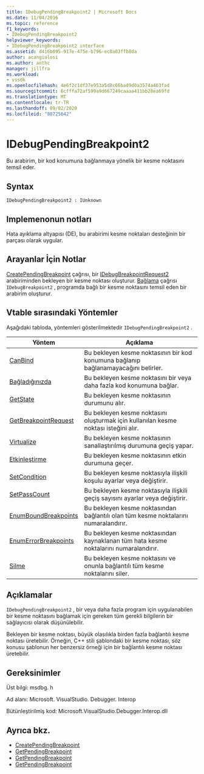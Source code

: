 ```yaml
---
title: IDebugPendingBreakpoint2 | Microsoft Docs
ms.date: 11/04/2016
ms.topic: reference
f1_keywords:
- IDebugPendingBreakpoint2
helpviewer_keywords:
- IDebugPendingBreakpoint2 interface
ms.assetid: d416b095-917e-475e-b796-ec0a03ffb8da
author: acangialosi
ms.author: anthc
manager: jillfra
ms.workload:
- vssdk
ms.openlocfilehash: 4e6f2c1df37e953a5d8c66bad9d0a3574a463fad
ms.sourcegitcommit: 6cfffa72af599a9d667249caaaa411bb28ea69fd
ms.translationtype: MT
ms.contentlocale: tr-TR
ms.lasthandoff: 09/02/2020
ms.locfileid: "80725642"
---
```

# <a name="idebugpendingbreakpoint2"></a>IDebugPendingBreakpoint2
Bu arabirim, bir kod konumuna bağlanmaya yönelik bir kesme noktasını temsil eder.

## <a name="syntax"></a>Syntax

```
IDebugPendingBreakpoint2 : IUnknown
```

## <a name="notes-for-implementers"></a>Implemenonun notları
 Hata ayıklama altyapısı (DE), bu arabirimi kesme noktaları desteğinin bir parçası olarak uygular.

## <a name="notes-for-callers"></a>Arayanlar İçin Notlar
 [CreatePendingBreakpoint](../../../extensibility/debugger/reference/idebugengine2-creatependingbreakpoint.md) çağrısı, bir [IDebugBreakpointRequest2](../../../extensibility/debugger/reference/idebugbreakpointrequest2.md) arabiriminden bekleyen bir kesme noktası oluşturur. [Bağlama](../../../extensibility/debugger/reference/idebugpendingbreakpoint2-bind.md) çağrısı `IDebugBreakpoint2` , programda bağlı bir kesme noktasını temsil eden bir arabirim oluşturur.

## <a name="methods-in-vtable-order"></a>Vtable sırasındaki Yöntemler
 Aşağıdaki tabloda, yöntemleri gösterilmektedir `IDebugPendingBreakpoint2` .

|Yöntem|Açıklama|
|------------|-----------------|
|[CanBind](../../../extensibility/debugger/reference/idebugpendingbreakpoint2-canbind.md)|Bu bekleyen kesme noktasının bir kod konumuna bağlanıp bağlanamayacağını belirler.|
|[Bağladığınızda](../../../extensibility/debugger/reference/idebugpendingbreakpoint2-bind.md)|Bu bekleyen kesme noktasını bir veya daha fazla kod konumuna bağlar.|
|[GetState](../../../extensibility/debugger/reference/idebugpendingbreakpoint2-getstate.md)|Bu bekleyen kesme noktasının durumunu alır.|
|[GetBreakpointRequest](../../../extensibility/debugger/reference/idebugpendingbreakpoint2-getbreakpointrequest.md)|Bu bekleyen kesme noktasını oluşturmak için kullanılan kesme noktası isteğini alır.|
|[Virtualize](../../../extensibility/debugger/reference/idebugpendingbreakpoint2-virtualize.md)|Bu bekleyen kesme noktasının sanallaştırılmış durumuna geçiş yapar.|
|[Etkinleştirme](../../../extensibility/debugger/reference/idebugpendingbreakpoint2-enable.md)|Bu bekleyen kesme noktasının etkin durumuna geçer.|
|[SetCondition](../../../extensibility/debugger/reference/idebugpendingbreakpoint2-setcondition.md)|Bu bekleyen kesme noktasıyla ilişkili koşulu ayarlar veya değiştirir.|
|[SetPassCount](../../../extensibility/debugger/reference/idebugpendingbreakpoint2-setpasscount.md)|Bu bekleyen kesme noktasıyla ilişkili geçiş sayısını ayarlar veya değiştirir.|
|[EnumBoundBreakpoints](../../../extensibility/debugger/reference/idebugpendingbreakpoint2-enumboundbreakpoints.md)|Bu bekleyen kesme noktasından bağlantılı olan tüm kesme noktalarını numaralandırır.|
|[EnumErrorBreakpoints](../../../extensibility/debugger/reference/idebugpendingbreakpoint2-enumerrorbreakpoints.md)|Bu bekleyen kesme noktasından kaynaklanan tüm hata kesme noktalarını numaralandırır.|
|[Silme](../../../extensibility/debugger/reference/idebugpendingbreakpoint2-delete.md)|Bu bekleyen kesme noktasını ve onunla bağlantılı tüm kesme noktalarını siler.|

## <a name="remarks"></a>Açıklamalar
 `IDebugPendingBreakpoint2` , bir veya daha fazla program için uygulanabilen bir kesme noktasını bağlamak için gereken tüm gerekli bilgilerin bir sağlayıcısı olarak düşünülebilir.

 Bekleyen bir kesme noktası, büyük olasılıkla birden fazla bağlantılı kesme noktası üretebilir. Örneğin, C++ stili şablondaki bir kesme noktası, söz konusu şablonun her benzersiz örneği için bir bağlantılı kesme noktası üretebilir.

## <a name="requirements"></a>Gereksinimler
 Üst bilgi: msdbg. h

 Ad alanı: Microsoft. VisualStudio. Debugger. Interop

 Bütünleştirilmiş kod: Microsoft.VisualStudio.Debugger.Interop.dll

## <a name="see-also"></a>Ayrıca bkz.
- [CreatePendingBreakpoint](../../../extensibility/debugger/reference/idebugengine2-creatependingbreakpoint.md)
- [GetPendingBreakpoint](../../../extensibility/debugger/reference/idebugbreakpointboundevent2-getpendingbreakpoint.md)
- [GetPendingBreakpoint](../../../extensibility/debugger/reference/idebugboundbreakpoint2-getpendingbreakpoint.md)
- [GetPendingBreakpoint](../../../extensibility/debugger/reference/idebugerrorbreakpoint2-getpendingbreakpoint.md)
